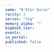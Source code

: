```yaml
---
name: "B'Etor Duras"
rarity: 3
series: "tng"
memory_alpha: ""
bigbook_tier:
events:
in_portal:
published: false
---
```

